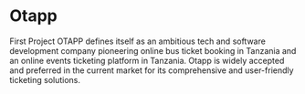 # Otapp
First Project 
OTAPP defines itself as an ambitious tech and software development company pioneering online bus ticket booking in Tanzania and an online events ticketing platform in Tanzania.  Otapp is widely accepted and preferred in the current market for its comprehensive and user-friendly ticketing solutions.
